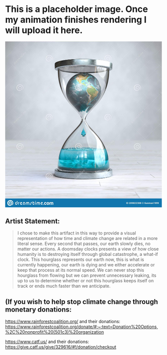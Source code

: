 ## <!-- -->
## <!-- -->
# This is a placeholder image. Once my animation finishes rendering I will upload it here.
![Placeholder jpeg](docs/assets/placeholder.jpeg)

## Artist Statement:
> I chose to make this artifact in this way to provide a visual representation of how time and climate change are related in a more literal sense. Every second that passes, our earth slowly dies, no matter our actions. A doomsday clocks presents a view of how close humanity is to destroying itself through global catastrophe, a what-if clock. This hourglass represents our earth now, this is what is currently happening, our earth is dying and we either accelerate or keep that process at its normal speed. We can never stop this hourglass from flowing but we can prevent unnecessary leaking, its up to us to determine whether or not this hourglass keeps itself on track or ends much faster than we anticipate. 

## (If you wish to help stop climate change through monetary donations: 

https://www.rainforestcoalition.org/ and their donations:
https://www.rainforestcoalition.org/donate/#:~:text=Donation%20Options,%2C%20nonprofit%20(501c3)%20organization

https://www.catf.us/ and their donations:
https://give.catf.us/give/329616/#!/donation/checkout
